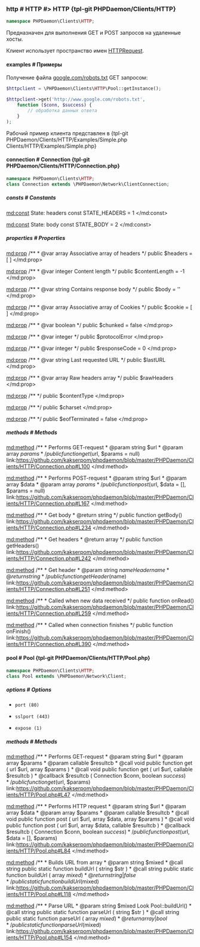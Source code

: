 ### http # HTTP #> HTTP {tpl-git PHPDaemon/Clients/HTTP}

```php
namespace PHPDaemon\Clients\HTTP;
```

Предназначен для выполнения GET и POST запросов на удаленные хосты.

Клиент использует пространство имен [HTTPRequest](#httprequest).

#### examples # Примеры

Получение файла [google.com/robots.txt](http://www.google.com/robots.txt) GET запросом:

```php
$httpclient = \PHPDaemon\Clients\HTTP\Pool::getInstance();

$httpclient->get('http://www.google.com/robots.txt',
	function ($conn, $success) {
		// обработка данных ответа
	}
);
```

Рабочий пример клиента представлен в {tpl-git PHPDaemon/Clients/HTTP/Examples/Simple.php Clients/HTTP/Examples/Simple.php}

<!-- include-namespace path="\PHPDaemon\Clients\HTTP" level="" access="" -->
#### connection # Connection {tpl-git PHPDaemon/Clients/HTTP/Connection.php}

```php
namespace PHPDaemon\Clients\HTTP;
class Connection extends \PHPDaemon\Network\ClientConnection;
```

##### consts # Constants

<md:const>
State: headers
const STATE_HEADERS = 1
</md:const>

<md:const>
State: body
const STATE_BODY = 2
</md:const>

<div class="clearboth"></div>

##### properties # Properties

<md:prop>
/**
	 * @var array Associative array of headers
	 */
public $headers = [ ]
</md:prop>

<md:prop>
/**
	 * @var integer Content length
	 */
public $contentLength = -1
</md:prop>

<md:prop>
/**
	 * @var string Contains response body
	 */
public $body = ''
</md:prop>

<md:prop>
/**
	 * @var array Associative array of Cookies
	 */
public $cookie = [ ]
</md:prop>

<md:prop>
/**
	 * @var boolean
	 */
public $chunked = false
</md:prop>

<md:prop>
/**
	 * @var integer
	 */
public $protocolError
</md:prop>

<md:prop>
/**
	 * @var integer
	 */
public $responseCode = 0
</md:prop>

<md:prop>
/**
	 * @var string Last requested URL
	 */
public $lastURL
</md:prop>

<md:prop>
/**
	 * @var array Raw headers array
	 */
public $rawHeaders
</md:prop>

<md:prop>
/**
 */
public $contentType
</md:prop>

<md:prop>
/**
 */
public $charset
</md:prop>

<md:prop>
/**
 */
public $eofTerminated = false
</md:prop>

<div class="clearboth"></div>

##### methods # Methods

<md:method>
/**
	 * Performs GET-request
	 * @param string $url
	 * @param array  $params
	 */
public function get($url, $params = null)
link:https://github.com/kakserpom/phpdaemon/blob/master/PHPDaemon/Clients/HTTP/Connection.php#L100
</md:method>

<md:method>
/** 
	 * Performs POST-request
	 * @param string $url
	 * @param array  $data
	 * @param array  $params
	 */
public function post($url, $data = [], $params = null)
link:https://github.com/kakserpom/phpdaemon/blob/master/PHPDaemon/Clients/HTTP/Connection.php#L167
</md:method>

<md:method>
/**
	 * Get body
	 * @return string
	 */
public function getBody()
link:https://github.com/kakserpom/phpdaemon/blob/master/PHPDaemon/Clients/HTTP/Connection.php#L234
</md:method>

<md:method>
/**
	 * Get headers
	 * @return array
	 */
public function getHeaders()
link:https://github.com/kakserpom/phpdaemon/blob/master/PHPDaemon/Clients/HTTP/Connection.php#L242
</md:method>

<md:method>
/**
	 * Get header
	 * @param  string $name Header name
	 * @return string
	 */
public function getHeader($name)
link:https://github.com/kakserpom/phpdaemon/blob/master/PHPDaemon/Clients/HTTP/Connection.php#L251
</md:method>

<md:method>
/**
	 * Called when new data received
	 */
public function onRead()
link:https://github.com/kakserpom/phpdaemon/blob/master/PHPDaemon/Clients/HTTP/Connection.php#L259
</md:method>

<md:method>
/**
	 * Called when connection finishes
	 */
public function onFinish()
link:https://github.com/kakserpom/phpdaemon/blob/master/PHPDaemon/Clients/HTTP/Connection.php#L390
</md:method>

<div class="clearboth"></div>

#### pool # Pool {tpl-git PHPDaemon/Clients/HTTP/Pool.php}

```php
namespace PHPDaemon\Clients\HTTP;
class Pool extends \PHPDaemon\Network\Client;
```

##### options # Options

 - `port (80)`  
 

 - `sslport (443)`  
 

 - `expose (1)`  
 

##### methods # Methods

<md:method>
/**
	 * Performs GET-request
	 * @param string   $url
	 * @param array    $params
	 * @param callable $resultcb
	 * @call  void public function get ( url $url, array $params )
	 * @call  void public function get ( url $url, callable $resultcb )
	 * @callback $resultcb ( Connection $conn, boolean $success )
	 */
public function get($url, $params)
link:https://github.com/kakserpom/phpdaemon/blob/master/PHPDaemon/Clients/HTTP/Pool.php#L47
</md:method>

<md:method>
/**
	 * Performs HTTP request
	 * @param string   $url
	 * @param array    $data
	 * @param array    $params
	 * @param callable $resultcb
	 * @call  void public function post ( url $url, array $data, array $params )
	 * @call  void public function post ( url $url, array $data, callable $resultcb )
	 * @callback $resultcb ( Connection $conn, boolean $success )
	 */
public function post($url, $data = [], $params)
link:https://github.com/kakserpom/phpdaemon/blob/master/PHPDaemon/Clients/HTTP/Pool.php#L84
</md:method>

<md:method>
/**
	 * Builds URL from array
	 * @param string $mixed
	 * @call  string public static function buildUrl ( string $str )
	 * @call  string public static function buildUrl ( array $mixed )
	 * @return string|false
	 */
public static function buildUrl($mixed)
link:https://github.com/kakserpom/phpdaemon/blob/master/PHPDaemon/Clients/HTTP/Pool.php#L118
</md:method>

<md:method>
/**
	 * Parse URL
	 * @param string $mixed Look Pool::buildUrl()
	 * @call  string public static function parseUrl ( string $str )
	 * @call  string public static function parseUrl ( array $mixed )
	 * @return array|bool
	 */
public static function parseUrl($mixed)
link:https://github.com/kakserpom/phpdaemon/blob/master/PHPDaemon/Clients/HTTP/Pool.php#L154
</md:method>

<div class="clearboth"></div>


<!--/ include-namespace -->
